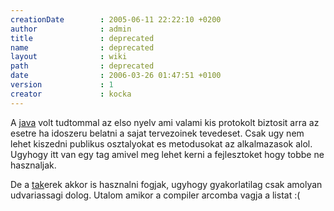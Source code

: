 ```yaml
---
creationDate        : 2005-06-11 22:22:10 +0200 
author              : admin 
title               : deprecated 
name                : deprecated 
layout              : wiki 
path                : deprecated 
date                : 2006-03-26 01:47:51 +0100 
version             : 1 
creator             : kocka 
---
```

A [java](java.html) volt tudtommal az elso nyelv ami valami kis protokolt biztosit arra az esetre ha idoszeru belatni a sajat tervezoinek tevedeset. Csak ugy nem lehet kiszedni publikus osztalyokat es metodusokat az alkalmazasok alol. Ugyhogy itt van egy tag amivel meg lehet kerni a fejlesztoket hogy tobbe ne hasznaljak.

De a [tak](tak.html)erek akkor is hasznalni fogjak, ugyhogy gyakorlatilag csak amolyan udvariassagi dolog. Utalom amikor a compiler arcomba vagja a listat :(
